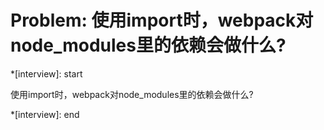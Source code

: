 # Problem: 使用import时，webpack对node_modules里的依赖会做什么?

*[interview]: start

 使用import时，webpack对node_modules里的依赖会做什么?

*[interview]: end
